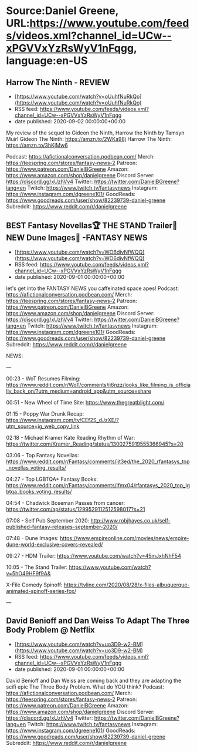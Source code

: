 # Source:Daniel Greene, URL:https://www.youtube.com/feeds/videos.xml?channel_id=UCw--xPGVVxYzRsWyV1nFqgg, language:en-US

## Harrow The Ninth - REVIEW
 - [https://www.youtube.com/watch?v=oUuhfNuRkQo](https://www.youtube.com/watch?v=oUuhfNuRkQo)
 - RSS feed: https://www.youtube.com/feeds/videos.xml?channel_id=UCw--xPGVVxYzRsWyV1nFqgg
 - date published: 2020-09-02 00:00:00+00:00

My review of the sequel to Gideon the Ninth, Harrow the Ninth by Tamsyn Muir! 
Gideon The Ninth: https://amzn.to/2WKa98j
Harrow The Ninth: https://amzn.to/3hKjMw6

Podcast: https://afictionalconversation.podbean.com/
Merch: https://teespring.com/stores/fantasy-news-2
Patreon: https://www.patreon.com/DanielBGreene
Amazon: https://www.amazon.com/shop/danielgreene
Discord Server: https://discord.gg/xUzhVv4
Twitter: https://twitter.com/DanielBGreene?lang=en
Twitch: https://www.twitch.tv/fantasynews
Instagram: https://www.instagram.com/dgreene101/
GoodReads: https://www.goodreads.com/user/show/82239739-daniel-greene
Subreddit: https://www.reddit.com/r/danielgreene

## BEST Fantasy Novellas🏆 THE STAND Trailer💉 NEW Dune Images🐛 -FANTASY NEWS
 - [https://www.youtube.com/watch?v=WO6divNfWQQ](https://www.youtube.com/watch?v=WO6divNfWQQ)
 - RSS feed: https://www.youtube.com/feeds/videos.xml?channel_id=UCw--xPGVVxYzRsWyV1nFqgg
 - date published: 2020-09-01 00:00:00+00:00

let's get into the FANTASY NEWS you caffeinated space apes! 
Podcast: https://afictionalconversation.podbean.com/
Merch: https://teespring.com/stores/fantasy-news-2
Patreon: https://www.patreon.com/DanielBGreene
Amazon: https://www.amazon.com/shop/danielgreene
Discord Server: https://discord.gg/xUzhVv4
Twitter: https://twitter.com/DanielBGreene?lang=en
Twitch: https://www.twitch.tv/fantasynews
Instagram: https://www.instagram.com/dgreene101/
GoodReads: https://www.goodreads.com/user/show/82239739-daniel-greene
Subreddit: https://www.reddit.com/r/danielgreene


NEWS: 

—

00:23 - WoT Resumes Filming: https://www.reddit.com/r/WoT/comments/ii6nzz/looks_like_filming_is_officially_back_on/?utm_medium=android_app&utm_source=share

00:51 - New Wheel of Time Site: https://www.thegreatblight.com/

01:15 - Poppy War Drunk Recap: https://www.instagram.com/tv/CEf2S_dJzXE/?utm_source=ig_web_copy_link

02:18 - Michael Kramer Kate Reading Rhythm of War: https://twitter.com/Kramer_Reading/status/1300275919555366945?s=20

03:06 - Top Fantasy Novellas: https://www.reddit.com/r/Fantasy/comments/ijt3ed/the_2020_rfantasys_top_novellas_voting_results/

04:27 - Top LGBTQA+ Fantasy Books: https://www.reddit.com/r/Fantasy/comments/ifmx04/rfantasys_2020_top_lgbtqa_books_voting_results/

04:54 - Chadwick Boseman Passes from cancer: https://twitter.com/ap/status/1299529112512598017?s=21

07:08 - Self Pub September 2020: http://www.robjhayes.co.uk/self-published-fantasy-releases-september-2020/

07:48 - Dune Images: https://www.empireonline.com/movies/news/empire-dune-world-exclusive-covers-revealed/

09:27 - HDM Trailer: https://www.youtube.com/watch?v=45mJxhNhF54

10:05 - The Stand Trailer: https://www.youtube.com/watch?v=5hO49HF9f9A&

X-File Comedy Spinoff: https://tvline.com/2020/08/28/x-files-albuquerque-animated-spinoff-series-fox/

—

## David Benioff and Dan Weiss To Adapt The Three Body Problem @ Netflix
 - [https://www.youtube.com/watch?v=uo3D9-w2-BM](https://www.youtube.com/watch?v=uo3D9-w2-BM)
 - RSS feed: https://www.youtube.com/feeds/videos.xml?channel_id=UCw--xPGVVxYzRsWyV1nFqgg
 - date published: 2020-09-01 00:00:00+00:00

David Benioff and Dan Weiss are coming back and they are adapting the scifi epic The Three Body Problem. What do YOU think? 
Podcast: https://afictionalconversation.podbean.com/
Merch: https://teespring.com/stores/fantasy-news-2
Patreon: https://www.patreon.com/DanielBGreene
Amazon: https://www.amazon.com/shop/danielgreene
Discord Server: https://discord.gg/xUzhVv4
Twitter: https://twitter.com/DanielBGreene?lang=en
Twitch: https://www.twitch.tv/fantasynews
Instagram: https://www.instagram.com/dgreene101/
GoodReads: https://www.goodreads.com/user/show/82239739-daniel-greene
Subreddit: https://www.reddit.com/r/danielgreene

